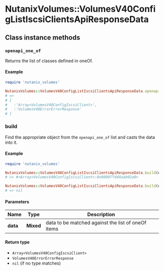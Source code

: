 # NutanixVolumes::VolumesV40ConfigListIscsiClientsApiResponseData

## Class instance methods

### `openapi_one_of`

Returns the list of classes defined in oneOf.

#### Example

```ruby
require 'nutanix_volumes'

NutanixVolumes::VolumesV40ConfigListIscsiClientsApiResponseData.openapi_one_of
# =>
# [
#   :'Array<VolumesV40ConfigIscsiClient>',
#   :'VolumesV40ErrorErrorResponse'
# ]
```

### build

Find the appropriate object from the `openapi_one_of` list and casts the data into it.

#### Example

```ruby
require 'nutanix_volumes'

NutanixVolumes::VolumesV40ConfigListIscsiClientsApiResponseData.build(data)
# => #<Array<VolumesV40ConfigIscsiClient>:0x00007fdd4aab02a0>

NutanixVolumes::VolumesV40ConfigListIscsiClientsApiResponseData.build(data_that_doesnt_match)
# => nil
```

#### Parameters

| Name | Type | Description |
| ---- | ---- | ----------- |
| **data** | **Mixed** | data to be matched against the list of oneOf items |

#### Return type

- `Array<VolumesV40ConfigIscsiClient>`
- `VolumesV40ErrorErrorResponse`
- `nil` (if no type matches)

